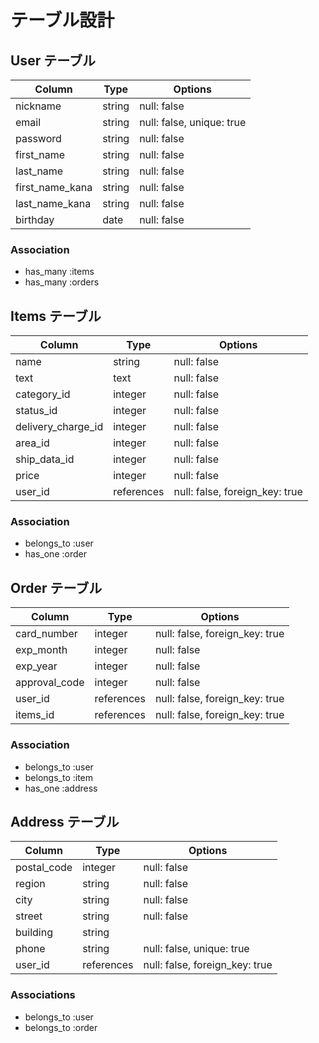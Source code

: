 # テーブル設計

## User テーブル

| Column          | Type    | Options                   |
| --------------  | ------- | ------------------------- |
| nickname        | string  | null: false               |
| email           | string  | null: false, unique: true |
| password        | string  | null: false               |
| first_name      | string  | null: false               |
| last_name       | string  | null: false               |
| first_name_kana | string  | null: false               |
| last_name_kana  | string  | null: false               |
| birthday        | date    | null: false               |


### Association

 - has_many :items
 - has_many :orders


## Items テーブル

| Column             | Type       | Options                        |
| ------------------ | ---------- | ------------------------------ |
| name               | string     | null: false                    |
| text               | text       | null: false                    |
| category_id        | integer    | null: false                    |
| status_id          | integer    | null: false                    |
| delivery_charge_id | integer    | null: false                    |
| area_id            | integer    | null: false                    |
| ship_data_id       | integer    | null: false                    |
| price              | integer    | null: false                    |
| user_id            | references | null: false, foreign_key: true |

### Association

 - belongs_to :user
 - has_one :order


## Order テーブル

| Column          | Type       | Options                        |
| --------------- | ---------- | ------------------------------ |
| card_number     | integer    | null: false, foreign_key: true |
| exp_month       | integer    | null: false                    |
| exp_year        | integer    | null: false                    |
| approval_code   | integer    | null: false                    |
| user_id         | references | null: false, foreign_key: true |
| items_id        | references | null: false, foreign_key: true |

### Association

 - belongs_to :user
 - belongs_to :item
 - has_one :address



## Address テーブル

| Column          | Type       | Options                        |
| --------------- | ---------- | ------------------------------ |
| postal_code     | integer    | null: false                    |
| region          | string     | null: false                    |
| city            | string     | null: false                    |
| street          | string     | null: false                    |
| building        | string     |                                |
| phone           | string     | null: false, unique: true      |
| user_id         | references | null: false, foreign_key: true |

### Associations

 - belongs_to :user
 - belongs_to :order
